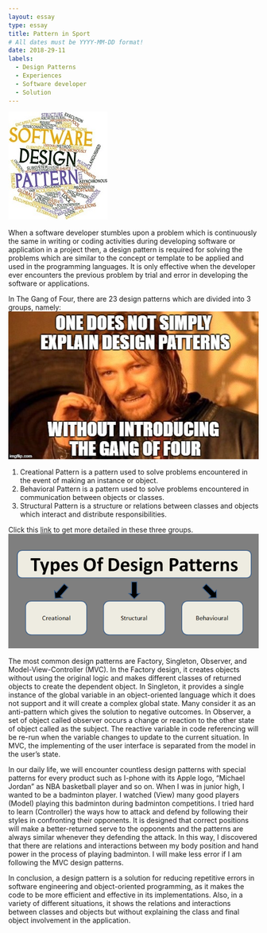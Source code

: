 ```yaml
---
layout: essay
type: essay
title: Pattern in Sport
# All dates must be YYYY-MM-DD format!
date: 2018-29-11
labels:
  - Design Patterns
  - Experiences
  - Software developer
  - Solution
---
```


<img class="ui medium left floated rounded image" src="../images/design2.jpg">

When a software developer stumbles upon a problem which is continuously the same in writing or coding activities during developing software or application in a project then, a design pattern is required for solving the problems which are similar to the concept or template to be applied and used in the programming languages. It is only effective when the developer ever encounters the previous problem by trial and error in developing the software or applications. 

In The Gang of Four, there are 23 design patterns which are divided into 3 groups, namely:
<img class="ui small right floated rounded image" src="../images/design3.jpg">

1. Creational Pattern is a pattern used to solve problems encountered in the event of making an instance or object. 
2. Behavioral Pattern is a pattern used to solve problems encountered in communication between objects or classes.
3. Structural Pattern is a structure or relations between classes and objects which interact and distribute responsibilities.

Click this [link](https://www.oodesign.com/) to get more detailed in these three groups.
<img class="ui medium left floated rounded image" src="../images/design.PNG">

The most common design patterns are Factory, Singleton, Observer, and Model-View-Controller (MVC).  In the Factory design, it creates objects without using the original logic and makes different classes of returned objects to create the dependent object. In Singleton, it provides a single instance of the global variable in an object-oriented language which it does not support and it will create a complex global state. Many consider it as an anti-pattern which gives the solution to negative outcomes. In Observer, a set of object called observer occurs a change or reaction to the other state of object called as the subject. The reactive variable in code referencing will be re-run when the variable changes to update to the current situation. In MVC, the implementing of the user interface is separated from the model in the user’s state. 

In our daily life, we will encounter countless design patterns with special patterns for every product such as I-phone with its Apple logo, “Michael Jordan” as NBA basketball player and so on. When I was in junior high, I wanted to be a badminton player. I watched (View) many good players (Model) playing this badminton during badminton competitions. I tried hard to learn (Controller) the ways how to attack and defend by following their styles in confronting their opponents. It is designed that correct positions will make a better-returned serve to the opponents and the patterns are always similar whenever they defending the attack. In this way, I discovered that there are relations and interactions between my body position and hand power in the process of playing badminton. I will make less error if I am following the MVC design patterns. 

In conclusion, a design pattern is a solution for reducing repetitive errors in software engineering and object-oriented programming, as it makes the code to be more efficient and effective in its implementations. Also, in a variety of different situations, it shows the relations and interactions between classes and objects but without explaining the class and final object involvement in the application.
